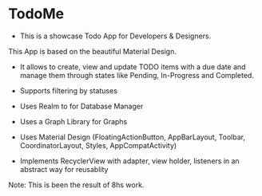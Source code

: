 # TodoMe
- This is a showcase Todo App for Developers & Designers. 

This App is based on the beautiful Material Design.

* It allows to create, view and update TODO items with a due date and manage them 
through states like Pending, In-Progress and Completed.

* Supports filtering by statuses

* Uses Realm to for Database Manager

* Uses a Graph Library for Graphs

* Uses Material Design (FloatingActionButton, AppBarLayout, Toolbar, CoordinatorLayout, Styles, AppCompatActivity)

* Implements RecyclerView with adapter, view holder, listeners in an abstract way for reusablity


Note: This is been the result of 8hs work.
